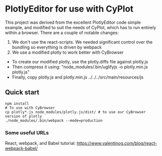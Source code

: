 # PlotlyEditor for use with CyPlot

This project was derived from the excellent PlotlyEditor code simple example, and modified to suit the needs 
of CyPlot, which has to run entirely within a browser.  There are a couple of notable changes:

1. We don't use the react-scripts.  We needed significant control over the bundling so everything is
driven by webpack
2. We use a modified plotly to work better with CyBrowser
 * To create our modified plotly, use the plotly.diffs file against plotly.js
 * Then compress it using: "node_modules/.bin/uglifyjs -o plotly.min.js plotly.js"
 * Finally, copy plotly.js and plotly.min.js ../../../src/main/resources/js


## Quick start

```
npm install
# To use with CyBrowser
cp plotly*.js node_modules/plotly.js/dist/ # to use our CyBrowser version of plotly
./node_modules/.bin/webpack --mode=production
```

### Some useful URLs
React, webpack, and Babel tutorial: https://www.valentinog.com/blog/react-webpack-babel/

